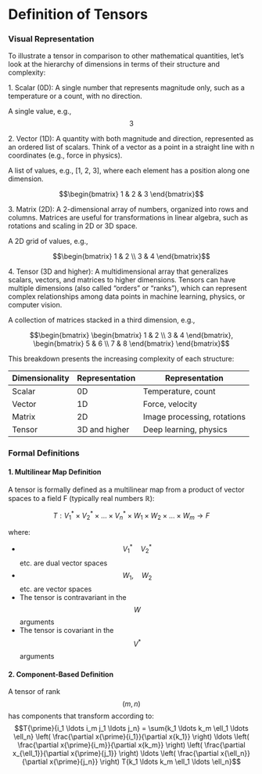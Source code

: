 # Definition of Tensors

### Visual Representation

To illustrate a tensor in comparison to other mathematical quantities, let’s look at the hierarchy of dimensions in terms of their structure and complexity:

1\. Scalar (0D): A single number that represents magnitude only, such as a temperature or a count, with no direction.

A single value, e.g., $$3$$

2\. Vector (1D): A quantity with both magnitude and direction, represented as an ordered list of scalars. Think of a vector as a point in a straight line with n coordinates (e.g., force in physics).

A list of values, e.g., \[1, 2, 3], where each element has a position along one dimension.

$$\begin{bmatrix} 1 & 2 & 3 \end{bmatrix}$$

3\. Matrix (2D): A 2-dimensional array of numbers, organized into rows and columns. Matrices are useful for transformations in linear algebra, such as rotations and scaling in 2D or 3D space.

A 2D grid of values, e.g.,

$$\begin{bmatrix} 1 & 2 \\ 3 & 4 \end{bmatrix}$$

4\. Tensor (3D and higher): A multidimensional array that generalizes scalars, vectors, and matrices to higher dimensions. Tensors can have multiple dimensions (also called “orders” or “ranks”), which can represent complex relationships among data points in machine learning, physics, or computer vision.

A collection of matrices stacked in a third dimension, e.g.,

$$\begin{bmatrix} \begin{bmatrix} 1 & 2 \\ 3 & 4 \end{bmatrix}, \begin{bmatrix} 5 & 6 \\ 7 & 8 \end{bmatrix} \end{bmatrix}$$

This breakdown presents the increasing complexity of each structure:

| Dimensionality | Representation | Representation              |
| -------------- | -------------- | --------------------------- |
| Scalar         | 0D             | Temperature, count          |
| Vector         | 1D             | Force, velocity             |
| Matrix         | 2D             | Image processing, rotations |
| Tensor         | 3D and higher  | Deep learning, physics      |

### Formal Definitions

#### 1. Multilinear Map Definition

A tensor is formally defined as a multilinear map from a product of vector spaces to a field F (typically real numbers ℝ):

$$T: V_1^* \times V_2^* \times \ldots \times V_n^* \times W_1 \times W_2 \times \ldots \times W_m \rightarrow F$$

where:

* $$V_1^* \quad V_2^*$$ etc. are dual vector spaces
* $$W_1, \quad W_2$$ etc. are vector spaces
* The tensor is contravariant in the $$W$$ arguments
* The tensor is covariant in the $$V^*$$ arguments

#### 2. Component-Based Definition

A tensor of rank $$(m,n)$$ has components that transform according to: $$T{\prime}{i_1 \ldots i_m j_1 \ldots j_n} = \sum{k_1 \ldots k_m \ell_1 \ldots \ell_n} \left( \frac{\partial x{\prime}{i_1}}{\partial x{k_1}} \right) \ldots \left( \frac{\partial x{\prime}{i_m}}{\partial x{k_m}} \right) \left( \frac{\partial x_{\ell_1}}{\partial x{\prime}{j_1}} \right) \ldots \left( \frac{\partial x{\ell_n}}{\partial x{\prime}{j_n}} \right) T{k_1 \ldots k_m \ell_1 \ldots \ell_n}$$

